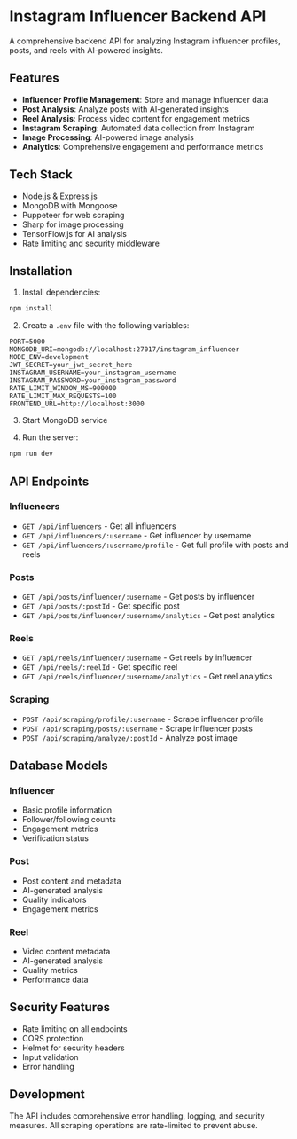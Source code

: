 # Instagram Influencer Backend API

A comprehensive backend API for analyzing Instagram influencer profiles, posts, and reels with AI-powered insights.

## Features

- **Influencer Profile Management**: Store and manage influencer data
- **Post Analysis**: Analyze posts with AI-generated insights
- **Reel Analysis**: Process video content for engagement metrics
- **Instagram Scraping**: Automated data collection from Instagram
- **Image Processing**: AI-powered image analysis
- **Analytics**: Comprehensive engagement and performance metrics

## Tech Stack

- Node.js & Express.js
- MongoDB with Mongoose
- Puppeteer for web scraping
- Sharp for image processing
- TensorFlow.js for AI analysis
- Rate limiting and security middleware

## Installation

1. Install dependencies:
```bash
npm install
```

2. Create a `.env` file with the following variables:
```
PORT=5000
MONGODB_URI=mongodb://localhost:27017/instagram_influencer
NODE_ENV=development
JWT_SECRET=your_jwt_secret_here
INSTAGRAM_USERNAME=your_instagram_username
INSTAGRAM_PASSWORD=your_instagram_password
RATE_LIMIT_WINDOW_MS=900000
RATE_LIMIT_MAX_REQUESTS=100
FRONTEND_URL=http://localhost:3000
```

3. Start MongoDB service

4. Run the server:
```bash
npm run dev
```

## API Endpoints

### Influencers
- `GET /api/influencers` - Get all influencers
- `GET /api/influencers/:username` - Get influencer by username
- `GET /api/influencers/:username/profile` - Get full profile with posts and reels

### Posts
- `GET /api/posts/influencer/:username` - Get posts by influencer
- `GET /api/posts/:postId` - Get specific post
- `GET /api/posts/influencer/:username/analytics` - Get post analytics

### Reels
- `GET /api/reels/influencer/:username` - Get reels by influencer
- `GET /api/reels/:reelId` - Get specific reel
- `GET /api/reels/influencer/:username/analytics` - Get reel analytics

### Scraping
- `POST /api/scraping/profile/:username` - Scrape influencer profile
- `POST /api/scraping/posts/:username` - Scrape influencer posts
- `POST /api/scraping/analyze/:postId` - Analyze post image

## Database Models

### Influencer
- Basic profile information
- Follower/following counts
- Engagement metrics
- Verification status

### Post
- Post content and metadata
- AI-generated analysis
- Quality indicators
- Engagement metrics

### Reel
- Video content metadata
- AI-generated analysis
- Quality metrics
- Performance data

## Security Features

- Rate limiting on all endpoints
- CORS protection
- Helmet for security headers
- Input validation
- Error handling

## Development

The API includes comprehensive error handling, logging, and security measures. All scraping operations are rate-limited to prevent abuse.



